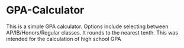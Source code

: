 # GPA-Calculator
This is a simple GPA calculator. Options include selecting between AP/IB/Honors/Regular classes. It rounds to the nearest tenth. This was intended for the calculation of high school GPA
